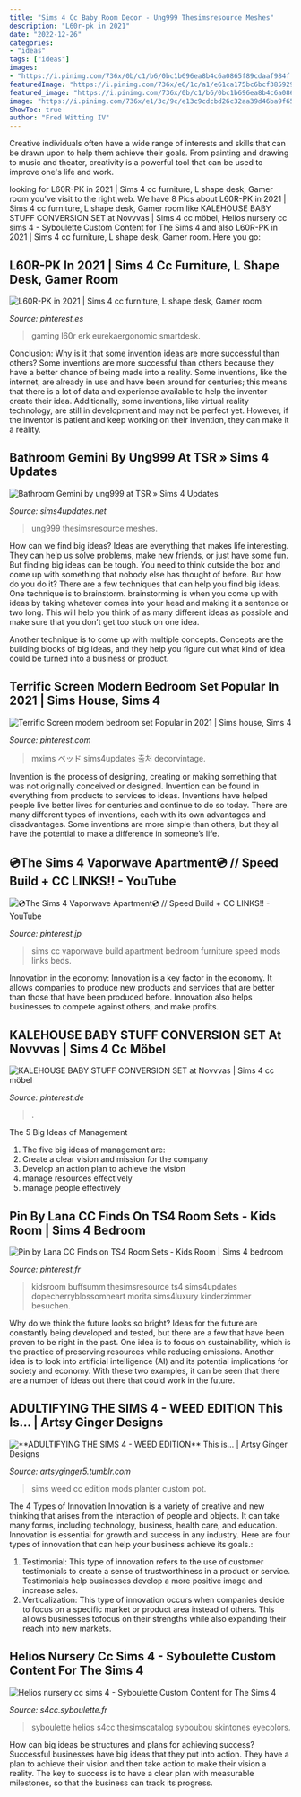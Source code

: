 ```yaml
---
title: "Sims 4 Cc Baby Room Decor - Ung999 Thesimsresource Meshes"
description: "L60r-pk in 2021"
date: "2022-12-26"
categories:
- "ideas"
tags: ["ideas"]
images:
- "https://i.pinimg.com/736x/0b/c1/b6/0bc1b696ea8b4c6a0865f89cdaaf984f.jpg"
featuredImage: "https://i.pinimg.com/736x/e6/1c/a1/e61ca175bc6bcf385929e9e1729d80bd.jpg"
featured_image: "https://i.pinimg.com/736x/0b/c1/b6/0bc1b696ea8b4c6a0865f89cdaaf984f.jpg"
image: "https://i.pinimg.com/736x/e1/3c/9c/e13c9cdcbd26c32aa39d46ba9f65ba23.jpg"
ShowToc: true
author: "Fred Witting IV"
---
```



Creative individuals often have a wide range of interests and skills that can be drawn upon to help them achieve their goals. From painting and drawing to music and theater, creativity is a powerful tool that can be used to improve one's life and work.

	

		
looking for L60R-PK in 2021 | Sims 4 cc furniture, L shape desk, Gamer room you've visit to the right web. We have 8 Pics about L60R-PK in 2021 | Sims 4 cc furniture, L shape desk, Gamer room like KALEHOUSE BABY STUFF CONVERSION SET at Novvvas | Sims 4 cc möbel, Helios nursery cc sims 4 - Syboulette Custom Content for The Sims 4 and also L60R-PK in 2021 | Sims 4 cc furniture, L shape desk, Gamer room. Here you go:
		
    
## L60R-PK In 2021 | Sims 4 Cc Furniture, L Shape Desk, Gamer Room

<img loading=lazy src="https://i.pinimg.com/736x/e6/1c/a1/e61ca175bc6bcf385929e9e1729d80bd.jpg" onerror="this.onerror=null;this.src='https://tse1.mm.bing.net/th?id=OIP.X9Te5TZrpg8cPub3HafIowHaHa&amp;pid=15.1';" alt="L60R-PK in 2021 | Sims 4 cc furniture, L shape desk, Gamer room">

_Source: pinterest.es_

>gaming l60r erk eurekaergonomic smartdesk. 

	

Conclusion: Why is it that some invention ideas are more successful than others?
Some inventions are more successful than others because they have a better chance of being made into a reality. Some inventions, like the internet, are already in use and have been around for centuries; this means that there is a lot of data and experience available to help the inventor create their idea. Additionally, some inventions, like virtual reality technology, are still in development and may not be perfect yet. However, if the inventor is patient and keep working on their invention, they can make it a reality.

    
## Bathroom Gemini By Ung999 At TSR » Sims 4 Updates

<img loading=lazy src="https://sims4updates.net/wp-content/uploads/2017/10/912.jpg" onerror="this.onerror=null;this.src='https://tse2.mm.bing.net/th?id=OIP.wOtErjUx58TunKD7ftynUQHaFj&amp;pid=15.1';" alt="Bathroom Gemini by ung999 at TSR » Sims 4 Updates">

_Source: sims4updates.net_

>ung999 thesimsresource meshes. 

	

How can we find big ideas?
Ideas are everything that makes life interesting. They can help us solve problems, make new friends, or just have some fun. But finding big ideas can be tough. You need to think outside the box and come up with something that nobody else has thought of before. But how do you do it? There are a few techniques that can help you find big ideas. 
One technique is to brainstorm. brainstorming is when you come up with ideas by taking whatever comes into your head and making it a sentence or two long. This will help you think of as many different ideas as possible and make sure that you don’t get too stuck on one idea. 

Another technique is to come up with multiple concepts. Concepts are the building blocks of big ideas, and they help you figure out what kind of idea could be turned into a business or product.

    
## Terrific Screen Modern Bedroom Set Popular In 2021 | Sims House, Sims 4

<img loading=lazy src="https://i.pinimg.com/736x/e1/3c/9c/e13c9cdcbd26c32aa39d46ba9f65ba23.jpg" onerror="this.onerror=null;this.src='https://tse4.mm.bing.net/th?id=OIP.o82lIznijELwGDiESXhgjgHaEK&amp;pid=15.1';" alt="Terrific Screen modern bedroom set Popular in 2021 | Sims house, Sims 4">

_Source: pinterest.com_

>mxims ベッド sims4updates 출처 decorvintage. 

	

Invention is the process of designing, creating or making something that was not originally conceived or designed. Invention can be found in everything from products to services to ideas. Inventions have helped people live better lives for centuries and continue to do so today. There are many different types of inventions, each with its own advantages and disadvantages. Some inventions are more simple than others, but they all have the potential to make a difference in someone’s life.

    
## 💿The Sims 4 Vaporwave Apartment💿 // Speed Build + CC LINKS!! - YouTube

<img loading=lazy src="https://i.pinimg.com/736x/0b/c1/b6/0bc1b696ea8b4c6a0865f89cdaaf984f.jpg" onerror="this.onerror=null;this.src='https://tse3.mm.bing.net/th?id=OIP.3nJ4Hm0LTKtNyo0sQMUESwHaEK&amp;pid=15.1';" alt="💿The Sims 4 Vaporwave Apartment💿 // Speed Build + CC LINKS!! - YouTube">

_Source: pinterest.jp_

>sims cc vaporwave build apartment bedroom furniture speed mods links beds. 

	

Innovation in the economy:
Innovation is a key factor in the economy. It allows companies to produce new products and services that are better than those that have been produced before. Innovation also helps businesses to compete against others, and make profits.

    
## KALEHOUSE BABY STUFF CONVERSION SET At Novvvas | Sims 4 Cc Möbel

<img loading=lazy src="https://i.pinimg.com/736x/2d/9a/c5/2d9ac5adefc8209117fde67abd534ba2.jpg" onerror="this.onerror=null;this.src='https://tse1.mm.bing.net/th?id=OIP.FcS7TC7gDte3taLfbFltXwHaHa&amp;pid=15.1';" alt="KALEHOUSE BABY STUFF CONVERSION SET at Novvvas | Sims 4 cc möbel">

_Source: pinterest.de_

>. 

	

The 5 Big Ideas of Management
1. The five big ideas of management are: 
1. Create a clear vision and mission for the company 
2. Develop an action plan to achieve the vision 
3. manage resources effectively 
4. manage people effectively 

    
## Pin By Lana CC Finds On TS4 Room Sets - Kids Room | Sims 4 Bedroom

<img loading=lazy src="https://i.pinimg.com/736x/85/b0/51/85b05175517d913138a8cc86e01f65f6.jpg" onerror="this.onerror=null;this.src='https://tse2.mm.bing.net/th?id=OIP.ejTXG5hcabOuP3xgtRwV5AHaFj&amp;pid=15.1';" alt="Pin by Lana CC Finds on TS4 Room Sets - Kids Room | Sims 4 bedroom">

_Source: pinterest.fr_

>kidsroom buffsumm thesimsresource ts4 sims4updates dopecherryblossomheart morita sims4luxury kinderzimmer besuchen. 

	

Why do we think the future looks so bright?
Ideas for the future are constantly being developed and tested, but there are a few that have been proven to be right in the past. One idea is to focus on sustainability, which is the practice of preserving resources while reducing emissions. Another idea is to look into artificial intelligence (AI) and its potential implications for society and economy. With these two examples, it can be seen that there are a number of ideas out there that could work in the future.

    
## **ADULTIFYING THE SIMS 4 - WEED EDITION** This Is... | Artsy Ginger Designs

<img loading=lazy src="https://66.media.tumblr.com/10d9a1e1ae4ad73f276c2d3688942b1f/tumblr_oemuq4cmQN1sd4haro8_1280.png" onerror="this.onerror=null;this.src='https://tse4.mm.bing.net/th?id=OIP.EcijTsvdIlZiAqPDl-zt2gHaEK&amp;pid=15.1';" alt="**ADULTIFYING THE SIMS 4 - WEED EDITION** This is... | Artsy Ginger Designs">

_Source: artsyginger5.tumblr.com_

>sims weed cc edition mods planter custom pot. 

	

The 4 Types of Innovation
Innovation is a variety of creative and new thinking that arises from the interaction of people and objects. It can take many forms, including technology, business, health care, and education. Innovation is essential for growth and success in any industry. Here are four types of innovation that can help your business achieve its goals.: 
1. Testimonial: This type of innovation refers to the use of customer testimonials to create a sense of trustworthiness in a product or service. Testimonials help businesses develop a more positive image and increase sales. 
2. Verticalization: This type of innovation occurs when companies decide to focus on a specific market or product area instead of others. This allows businesses tofocus on their strengths while also expanding their reach into new markets. 

    
## Helios Nursery Cc Sims 4 - Syboulette Custom Content For The Sims 4

<img loading=lazy src="https://s4cc.syboulette.fr/wp-content/uploads/2021/03/Helios-set-preview-768x576.jpg" onerror="this.onerror=null;this.src='https://tse3.mm.bing.net/th?id=OIP.KzqIQAKlbLPwBJHaDUWShQHaFj&amp;pid=15.1';" alt="Helios nursery cc sims 4 - Syboulette Custom Content for The Sims 4">

_Source: s4cc.syboulette.fr_

>syboulette helios s4cc thesimscatalog syboubou skintones eyecolors. 

	

How can big ideas be structures and plans for achieving success?
Successful businesses have big ideas that they put into action. They have a plan to achieve their vision and then take action to make their vision a reality. The key to success is to have a clear plan with measurable milestones, so that the business can track its progress.

